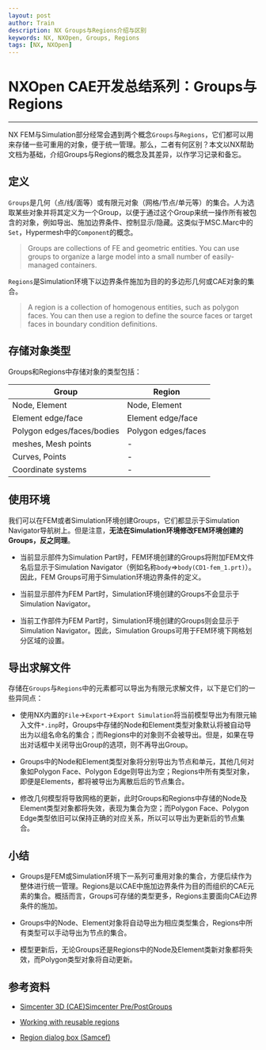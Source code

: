 ```yaml
---
layout: post
author: Train
description: NX Groups与Regions介绍与区别
keywords: NX, NXOpen, Groups, Regions
tags: [NX, NXOpen]
---
```


# NXOpen CAE开发总结系列：Groups与Regions

---

NX FEM与Simulation部分经常会遇到两个概念`Groups`与`Regions`，它们都可以用来存储一些可重用的对象，便于统一管理。那么，二者有何区别？本文以NX帮助文档为基础，介绍Groups与Regions的概念及其差异，以作学习记录和备忘。

## 定义

`Groups`是几何（点/线/面等）或有限元对象（网格/节点/单元等）的集合。人为选取某些对象并将其定义为一个Group，以便于通过这个Group来统一操作所有被包含的对象，例如导出、施加边界条件、控制显示/隐藏。这类似于MSC.Marc中的`Set`，Hypermesh中的`Component`的概念。

> Groups are collections of FE and geometric entities. You can use groups to organize a large model into a small number of easily-managed containers.

`Regions`是Simulation环境下以边界条件施加为目的的多边形几何或CAE对象的集合。

>  A region is a collection of homogenous entities, such as polygon faces. You can then use a region to define the source faces or target faces in boundary condition definitions.

## 存储对象类型

Groups和Regions中存储对象的类型包括：

Group | Region
---|---
Node, Element | Node, Element
Element edge/face | Element edge/face
Polygon edges/faces/bodies | Polygon edges/faces
meshes, Mesh points | -
Curves, Points | -
Coordinate systems | -

## 使用环境

我们可以在FEM或者Simulation环境创建Groups，它们都显示于Simulation Navigator导航树上。但是注意，**无法在Simulation环境修改FEM环境创建的Groups，反之同理**。

- 当前显示部件为Simulation Part时，FEM环境创建的Groups将附加FEM文件名后显示于Simulation Navigator（例如名称`body`=>`body(CD1-fem_1.prt)`）。因此，FEM Groups可用于Simulation环境边界条件的定义。

- 当前显示部件为FEM Part时，Simulation环境创建的Groups不会显示于Simulation Navigator。

- 当前工作部件为FEM Part时，Simulation环境创建的Groups则会显示于Simulation Navigator。因此，Simulation Groups可用于FEM环境下网格划分区域的设置。

## 导出求解文件

存储在`Groups`与`Regions`中的元素都可以导出为有限元求解文件，以下是它们的一些异同点：

- 使用NX内置的`File`->`Export`->`Export Simulation`将当前模型导出为有限元输入文件`*.inp`时，Groups中存储的Node和Element类型对象默认将被自动导出为以组名命名的集合；而Regions中的对象则不会被导出。但是，如果在导出对话框中关闭导出Group的选项，则不再导出Group。

- Groups中的Node和Element类型对象将分别导出为节点和单元，其他几何对象如Polygon Face、Polygon Edge则导出为空；Regions中所有类型对象，即便是Elements，都将被导出为离散后后的节点集合。

- 修改几何模型将导致网格的更新，此时Groups和Regions中存储的Node及Element类型对象都将失效，表现为集合为空；而Polygon Face、Polygon Edge类型依旧可以保持正确的对应关系，所以可以导出为更新后的节点集合。

## 小结

- Groups是FEM或Simulation环境下一系列可重用对象的集合，方便后续作为整体进行统一管理。Regions是以CAE中施加边界条件为目的而组织的CAE元素的集合。概括而言，Groups可存储的类型更多，Regions主要面向CAE边界条件的施加。

- Groups中的Node、Element对象将自动导出为相应类型集合，Regions中所有类型可以手动导出为节点的集合。

- 模型更新后，无论Groups还是Regions中的Node及Element类新对象都将失效，而Polygon类型对象将自动更新。

## 参考资料

- [Simcenter 3D (CAE)Simcenter Pre/PostGroups](https://docs.plm.automation.siemens.com/tdoc/nx/12/nx_help#uid:xid1128419:index_advanced:xid1159750:id625201)  

- [Working with reusable regions](https://docs.plm.automation.siemens.com/tdoc/nx/12/nx_help/#uid:id911964) 

- [Region dialog box (Samcef)](https://docs.plm.automation.siemens.com/tdoc/nx/12/nx_help/#uid:xid919887)  